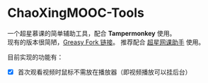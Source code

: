 # ChaoXingMOOC-Tools
一个超星慕课的简单辅助工具，配合 **Tampermonkey** 使用。  
现有的版本很简陋，[Greasy Fork 链接](https://greasyfork.org/zh-CN/scripts/389179-%E8%B6%85%E6%98%9F%E6%85%95%E8%AF%BE-tools)。
推荐配合 [超星网课助手](https://greasyfork.org/zh-CN/scripts/369625-%E8%B6%85%E6%98%9F%E7%BD%91%E8%AF%BE%E5%8A%A9%E6%89%8B) 使用。

目前实现的功能有：

- [x] 首次观看视频时鼠标不需放在播放器（即视频播放可以挂后台）

